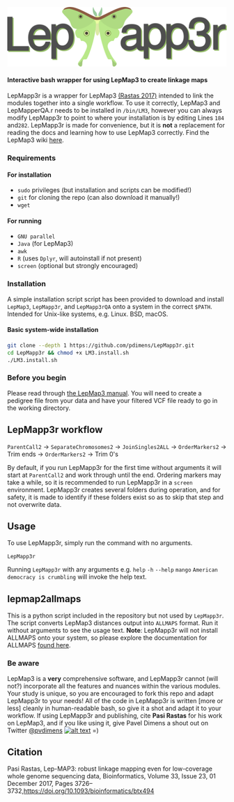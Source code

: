 ![LepMapp3r](https://github.com/pdimens/LepMapp3r/blob/master/LepMapp3r.png)
#### Interactive bash wrapper for using LepMap3 to create linkage maps
LepMapp3r is a wrapper for LepMap3 [(Rastas 2017)](https://academic.oup.com/bioinformatics/article/33/23/3726/4061277) intended to link the modules together into a single workflow. To use it correctly, LepMap3 and LepMapperQA.r needs to be installed in `/bin/LM3`, however you can always modify LepMapp3r to point to where your installation is by editing Lines `184` and`282`. LepMapp3r is made for convenience, but it is **not** a replacement for reading the docs and learning how to use LepMap3 correctly. Find the LepMap3 wiki [here](https://sourceforge.net/p/lep-map3/wiki/LM3%20Home/#lep-map3-documentation).

### Requirements
#### For installation
- `sudo` privileges (but installation and scripts can be modified!)
- `git` for cloning the repo (can also download it manually!)
- `wget`

#### For running
- `GNU parallel`
- `Java` (for LepMap3)
- `awk`
- `R` (uses `Dplyr`, will autoinstall if not present)
- `screen` (optional but strongly encouraged)

### Installation
A simple installation script script has been provided to download and install `LepMap3`, `LepMapp3r`, and `LepMapp3rQA` onto a system in the correct `$PATH`. Intended for Unix-like systems, e.g. Linux. BSD, macOS.



#### Basic system-wide installation
```bash
git clone --depth 1 https://github.com/pdimens/LepMapp3r.git
cd LepMapp3r && chmod +x LM3.install.sh
./LM3.install.sh
```

### Before you begin
Please read through [the LepMap3 manual](https://sourceforge.net/p/lep-map3/wiki/LM3%20Home/#lep-map3-documentation). You will need to create a pedigree file from your data and have your filtered VCF file ready to go in the working directory.

## LepMapp3r workflow
`ParentCall2` -> `SeparateChromosomes2` -> `JoinSingles2ALL` -> `OrderMarkers2` -> Trim ends -> `OrderMarkers2` -> Trim 0's

By default, if you run LepMapp3r for the first time without arguments it will start at `ParentCall2` and work through until the end. Ordering markers may take a while, so it is recommended to run LepMapp3r in a `screen` environment. LepMapp3r creates several folders during operation, and for safety, it is made to identify if these folders exist so as to skip that step and not overwrite data. 

## Usage
To use LepMapp3r, simply run the command with no arguments.
```
LepMapp3r
```
Running `LepMapp3r` with any arguments e.g. `help` `-h` `--help` `mango` `American democracy is crumbling` will invoke the help text.

## lepmap2allmaps
This is a python script included in the repository but not used by `LepMapp3r`. The script converts LepMap3 distances output into `ALLMAPS` format. Run it without arguments to see the usage text. **Note**: LepMapp3r will not install ALLMAPS onto your system, so please explore the documentation for ALLMAPS [found here](https://github.com/tanghaibao/jcvi/wiki/ALLMAPS). 

### Be aware
LepMap3 is a **very** comprehensive software, and LepMapp3r cannot (will not?) incorporate all the features and nuances within the various modules. Your study is unique, so you are encouraged to fork this repo and adapt LepMapp3r to your needs! All of the code in LepMapp3r is written [more or less] cleanly in human-readable bash, so give it a shot and adapt it to your workflow. If using LepMapp3r and publishing, cite **Pasi Rastas** for his work on LepMap3, and if you like using it, give Pavel Dimens a shout out on Twitter [@pvdimens](https://twitter.com/PVDimens) [![alt text](http://i.imgur.com/wWzX9uB.png)](https://twitter.com/PVDimens)  =)

## Citation
Pasi Rastas, Lep-MAP3: robust linkage mapping even for low-coverage whole genome sequencing data, Bioinformatics, Volume 33, Issue 23, 01 December 2017, Pages 3726–3732,https://doi.org/10.1093/bioinformatics/btx494
